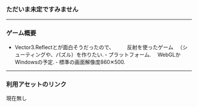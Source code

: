### ただいま未定ですみません

---

### ゲーム概要

- Vector3.Reflectとが面白そうだったので、　　　反射を使ったゲーム
　（シューティングや、パズル）を作りたい.
‐ プラットフォーム.
　WebGLかWindowsの予定.
‐ 標準の画面解像度860✕500.

---

### 利用アセットのリンク

現在無し


